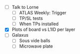 - [ ] Talk to Lorne
  - [ ] ATLAS Weekly: Trigger
  - [ ] TP/SL tests
  - [ ] When TPs installed
- [x] Plots of board vs L1ID per layer
- [ ] Galaxus
  - [ ] Sous vide balls
  - [ ] Microwave plate
